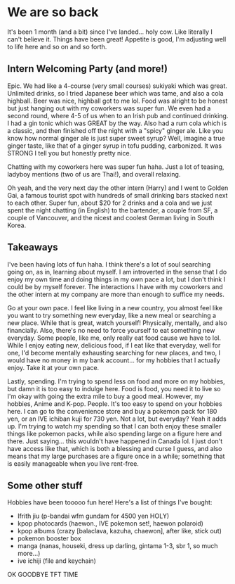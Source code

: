 # We are so back
It's been 1 month (and a bit) since I've landed... holy cow. Like literally I can't believe it. Things have been great! Appetite is good, I'm adjusting well to life here and so on and so forth.

## Intern Welcoming Party (and more!)
Epic. We had like a 4-course (very small courses) sukiyaki which was great. Unlimited drinks, so I tried Japanese beer which was tame, and also a cola highball. Beer was nice, highball got to me lol. Food was alright to be honest but just hanging out with my coworkers was super fun. We even had a second round, where 4-5 of us when to an Irish pub and continued drinking. I had a gin tonic which was GREAT by the way. Also had a rum cola which is a classic, and then finished off the night with a "spicy" ginger ale. Like you know how normal ginger ale is just super sweet syrup? Well, imagine a true ginger taste, like that of a ginger syrup in tofu pudding, carbonized. It was STRONG I tell you but honestly pretty nice.

Chatting with my coworkers here was super fun haha. Just a lot of teasing, ladyboy mentions (two of us are Thai!), and overall relaxing.

Oh yeah, and the very next day the other intern (Harry) and I went to Golden Gai, a famous tourist spot with hundreds of small drinking bars stacked next to each other. Super fun, about $20 for 2 drinks and a cola and we just spent the night chatting (in English) to the bartender, a couple from SF, a couple of Vancouver, and the nicest and coolest German living in South Korea.

## Takeaways
I've been having lots of fun haha. I think there's a lot of soul searching going on, as in, learning about myself. I am introverted in the sense that I do enjoy my own time and doing things in my own pace a lot, but I don't think I could be by myself forever. The interactions I have with my coworkers and the other intern at my company are more than enough to suffice my needs.

Go at your own pace. I feel like living in a new country, you almost feel like you want to try something new everyday, like a new meal or searching a new place. While that is great, watch yourself! Physically, mentally, and also financially. Also, there's no need to force yourself to eat something new everyday. Some people, like me, only really eat food cause we have to lol. While I enjoy eating new, delicious food, if I eat like that everyday, well for one, I'd become mentally exhausting searching for new places, and two, I would have no money in my bank account... for my hobbies that I actually enjoy. Take it at your own pace.

Lastly, spending. I'm trying to spend less on food and more on my hobbies, but damn it is too easy to indulge here. Food is food, you need it to live so I'm okay with going the extra mile to buy a good meal. However, my hobbies, Anime and K-pop. People. It's too easy to spend on your hobbies here. I can go to the convenience store and buy a pokemon pack for 180 yen, or an IVE ichiban kuji for 730 yen. Not a lot, but everyday? Yeah it adds up. I'm trying to watch my spending so that I can both enjoy these smaller things like pokemon packs, while also spending large on a figure here and there. Just saying... this wouldn't have happened in Canada lol. I just don't have access like that, which is both a blessing and curse I guess, and also means that my large purchases are a figure once in a while; something that is easily manageable when you live rent-free.

## Some other stuff
Hobbies have been tooooo fun here! Here's a list of things I've bought:
- lfrith jiu (p-bandai wfm gundam for 4500 yen HOLY)
- kpop photocards (haewon., IVE pokemon set!, haewon polaroid)
- kpop albums (crazy [balaclava, kazuha, chaewon], after like, stick out)
- pokemon booster box
- manga (nanas, houseki, dress up darling, gintama 1-3, sbr 1, so much more...)
- ive ichiji (file and keychain)

OK GOODBYE TFT TIME
